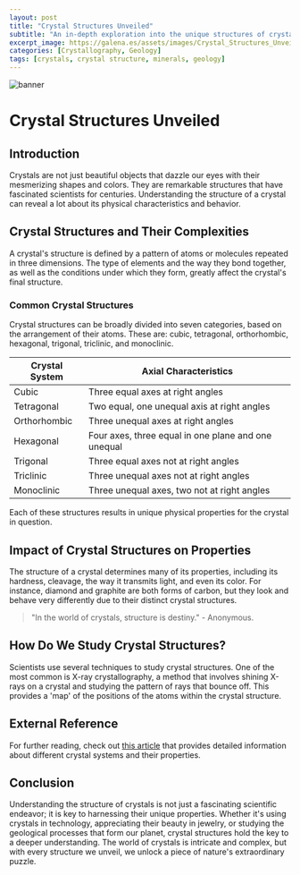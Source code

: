 ```yaml
---
layout: post
title: "Crystal Structures Unveiled"
subtitle: "An in-depth exploration into the unique structures of crystals and how they shape their properties."
excerpt_image: https://galena.es/assets/images/Crystal_Structures_Unveiled.png
categories: [Crystallography, Geology]
tags: [crystals, crystal structure, minerals, geology]
---
```


![banner](https://galena.es/assets/images/Crystal_Structures_Unveiled.png "Image exploring the unique structures of crystals, showcasing how these formations determine the properties and characteristics of minerals in the fascinating field of crystallography and geology.")

# Crystal Structures Unveiled

## Introduction

Crystals are not just beautiful objects that dazzle our eyes with their mesmerizing shapes and colors. They are remarkable structures that have fascinated scientists for centuries. Understanding the structure of a crystal can reveal a lot about its physical characteristics and behavior. 

## Crystal Structures and Their Complexities

A crystal's structure is defined by a pattern of atoms or molecules repeated in three dimensions. The type of elements and the way they bond together, as well as the conditions under which they form, greatly affect the crystal's final structure.

### Common Crystal Structures

Crystal structures can be broadly divided into seven categories, based on the arrangement of their atoms. These are: cubic, tetragonal, orthorhombic, hexagonal, trigonal, triclinic, and monoclinic.

| Crystal System  | Axial Characteristics |
| --------------- | --------------------- |
| Cubic           | Three equal axes at right angles |
| Tetragonal      | Two equal, one unequal axis at right angles |
| Orthorhombic    | Three unequal axes at right angles |
| Hexagonal       | Four axes, three equal in one plane and one unequal |
| Trigonal        | Three equal axes not at right angles |
| Triclinic       | Three unequal axes not at right angles |
| Monoclinic      | Three unequal axes, two not at right angles |

Each of these structures results in unique physical properties for the crystal in question.

## Impact of Crystal Structures on Properties

The structure of a crystal determines many of its properties, including its hardness, cleavage, the way it transmits light, and even its color. For instance, diamond and graphite are both forms of carbon, but they look and behave very differently due to their distinct crystal structures.

> "In the world of crystals, structure is destiny." - Anonymous.

## How Do We Study Crystal Structures?

Scientists use several techniques to study crystal structures. One of the most common is X-ray crystallography, a method that involves shining X-rays on a crystal and studying the pattern of rays that bounce off. This provides a 'map' of the positions of the atoms within the crystal structure.

## External Reference

For further reading, check out [this article](https://www.minerals.net/resource/property/crystal%20systems.aspx) that provides detailed information about different crystal systems and their properties.

## Conclusion

Understanding the structure of crystals is not just a fascinating scientific endeavor; it is key to harnessing their unique properties. Whether it's using crystals in technology, appreciating their beauty in jewelry, or studying the geological processes that form our planet, crystal structures hold the key to a deeper understanding. The world of crystals is intricate and complex, but with every structure we unveil, we unlock a piece of nature's extraordinary puzzle.